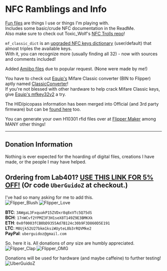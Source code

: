 # NFC Ramblings and Info

[Fun files](https://github.com/UberGuidoZ/Flipper/tree/main/NFC/Fun_Files) are things I use or things I'm playing with. <br>
Includes some basic/crude NFC documentation in the ReadMe.<br>
Also make sure to check out Toxic_Wolf's [NFC Trolls repo](https://github.com/w0lfzk1n/Flipper-Zero-NFC-Trolls)!

`mf_classic_dict` is an [upgraded NFC keys dictionary](https://github.com/UberGuidoZ/Flipper/tree/main/NFC/mf_classic_dict) (user/default) that almost triples the available keys.<br>
With it, you can recognize more (usually finding all 32) - now with sources and comments included!

Added [Amiibo files](https://github.com/UberGuidoZ/Flipper/tree/main/NFC/Amiibo) due to popular request. (None were made by me!)

You have to check out [Equip's](https://github.com/equipter/) Mifare Classic converter (BIN to Flipper) aptly named [ClassicConverter](https://github.com/equipter/ClassicConverter)!<br>
If you're not blessed with other hardware to help crack Mifare Classic keys, give [Equip's mfkey32v2](https://github.com/equipter/mfkey32v2) a try.

The HID/picopass information has been merged into Official (and 3rd party firmware) but can be [found here](https://github.com/UberGuidoZ/Flipper/tree/main/picopass) too.

You can generate your own H10301 rfid files over at [Flipper Maker](https://flippermaker.github.io/) among MANY other things!

-----

## Donation Information

Nothing is ever expected for the hoarding of digital files, creations I have made, or the people I may have helped.

## Ordering from Lab401? [USE THIS LINK FOR 5% OFF!](https://lab401.com/r?id=vsmgoc) (Or code `UberGuidoZ` at checkout.)

I've had so many asking for me to add this.<br>
![Flipper_Blush](https://user-images.githubusercontent.com/57457139/183561666-4424a3cc-679b-4016-a368-24f7e7ad0a88.jpg) ![Flipper_Love](https://user-images.githubusercontent.com/57457139/183561692-381d37bd-264f-4c88-8877-e58d60d9be6e.jpg)

**BTC**: `3AWgaL3FxquakP15ZVDxr8q8xVTc5Q75dS`<br>
**BCH**: `17nWCvf2YPMZ3F3H1seX8T149Z9E3BMKXk`<br>
**ETH**: `0x0f0003fCB0bD9355Ad7B124c30b9F3D860D5E191`<br>
**LTC**: `M8Ujk52U27bkm1ksiWUyteL8b3rRQVMke2`<br>
**PayPal**: `uberguidoz@gmail.com`

So, here it is. All donations of *any* size are humbly appreciated.<br>
![Flipper_Clap](https://user-images.githubusercontent.com/57457139/183561789-2e853ede-8ef7-41e8-a67c-716225177e5d.jpg) ![Flipper_OMG](https://user-images.githubusercontent.com/57457139/183561787-e21bdc1e-b316-4e67-b327-5129503d0313.jpg)

Donations will be used for hardware (and maybe caffeine) to further testing!<br>
![UberGuidoZ](https://cdn.discordapp.com/emojis/1000632669622767686.gif)